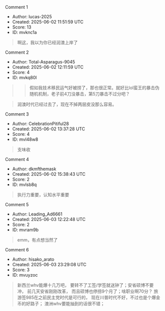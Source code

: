 Comment 1

- Author: lucas-2025
- Created: 2025-06-02 11:51:59 UTC
- Score: 13
- ID: mvknc1a

> 啊这，我以为你已经润澳上岸了

Comment 2

- Author: Total-Asparagus-9045
- Created: 2025-06-02 12:11:59 UTC
- Score: 4
- ID: mvkq80l

> >假如我技术移民运气好被捞了，那也很正常。就好比lol蛮王的暴击伪随机机制，老子前4刀没暴击，第5刀暴击不过分吧？

> 润澳时代已经过去了，现在不掉两层皮没那么容易。

Comment 3

- Author: CelebrationPitiful28
- Created: 2025-06-02 13:37:28 UTC
- Score: 4
- ID: mvl48w8

> 支味收

Comment 4

- Author: dkmfthemask
- Created: 2025-06-02 15:38:43 UTC
- Score: 2
- ID: mvlsb8q

> 执行力重要，认知水平重要

Comment 5

- Author: Leading_Ad6661
- Created: 2025-06-03 12:22:48 UTC
- Score: 2
- ID: mvram9b

> emm，有点想当然了

Comment 6

- Author: hisako_arato
- Created: 2025-06-03 23:29:08 UTC
- Score: 3
- ID: mvuyzoc

> 新西兰whv能爆十几万吧， 要转不了工签/学签就送钟了；安省硕博不要冲， 前几天安省刚刚改革， 而且硕博也停捞9个月了；啥职业啊70分？ 旅游签985在之前民主党时代是可行的， 现在川普时代不好，不过也是个爆金币的好路子； 澳洲whv要能抽到的话很不错；
